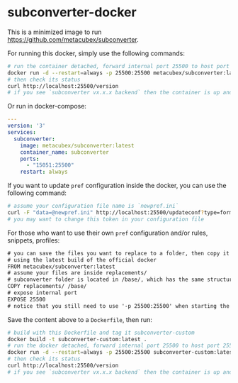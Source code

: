 # subconverter-docker

This is a minimized image to run https://github.com/metacubex/subconverter.

For running this docker, simply use the following commands:
```bash
# run the container detached, forward internal port 25500 to host port 25500
docker run -d --restart=always -p 25500:25500 metacubex/subconverter:latest
# then check its status
curl http://localhost:25500/version
# if you see `subconverter vx.x.x backend` then the container is up and running
```
Or run in docker-compose:
```yaml
---
version: '3'
services:
  subconverter:
    image: metacubex/subconverter:latest
    container_name: subconverter
    ports:
      - "15051:25500"
    restart: always
```

If you want to update `pref` configuration inside the docker, you can use the following command:
```bash
# assume your configuration file name is `newpref.ini`
curl -F "data=@newpref.ini" http://localhost:25500/updateconf?type=form\&token=password
# you may want to change this token in your configuration file
```

For those who want to use their own `pref` configuration and/or rules, snippets, profiles:
```txt
# you can save the files you want to replace to a folder, then copy it into to the docker
# using the latest build of the official docker
FROM metacubex/subconverter:latest
# assume your files are inside replacements/
# subconverter folder is located in /base/, which has the same structure as the base/ folder in the repository
COPY replacements/ /base/
# expose internal port
EXPOSE 25500
# notice that you still need to use '-p 25500:25500' when starting the docker to forward this port
```
Save the content above to a `Dockerfile`, then run:
```bash
# build with this Dockerfile and tag it subconverter-custom
docker build -t subconverter-custom:latest .
# run the docker detached, forward internal port 25500 to host port 25500
docker run -d --restart=always -p 25500:25500 subconverter-custom:latest
# then check its status
curl http://localhost:25500/version
# if you see `subconverter vx.x.x backend` then the container is up and running
```
